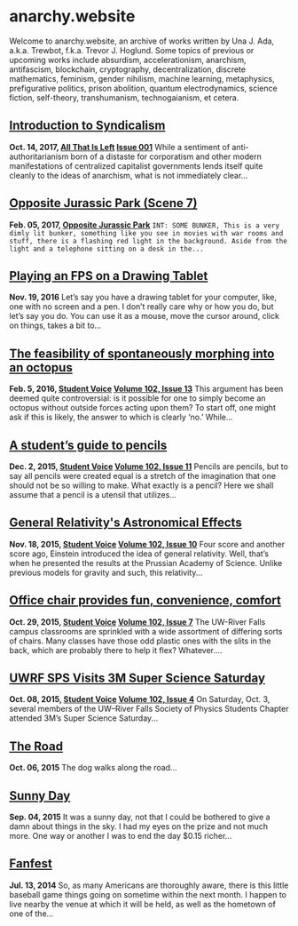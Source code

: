 # anarchy.website

Welcome to anarchy.website, an archive of works written by Una J. Ada, a.k.a.
Trewbot, f.k.a. Trevor J. Hoglund. Some topics of previous or upcoming works
include absurdism, accelerationism, anarchism, antifascism, blockchain,
cryptography, decentralization, discrete mathematics, feminism, gender nihilism,
machine learning, metaphysics, prefigurative politics, prison abolition, quantum
electrodynamics, science fiction, self-theory, transhumanism, technogaianism, et
cetera.


## [Introduction to Syndicalism](https://anarchy.website/2017/10/14/syndicalism)

**Oct. 14, 2017, [All That Is Left](https://atil.xyz) [Issue
001](https://atil.xyz/issue/001)**
While a sentiment of anti-authoritarianism born of a distaste for corporatism
and other modern manifestations of centralized capitalist governments lends
itself quite cleanly to the ideas of anarchism, what is not immediately clear...


## [Opposite Jurassic Park (Scene 7)](https://anarchy.website/2017/02/05/opj-scene-7)

**Feb. 05, 2017, [Opposite Jurassic
Park](https://www.docdroid.net/tm2dnu4/opposite-jurassic-park.pdf)**
`INT: SOME BUNKER, This is a very dimly lit bunker, something like you see in
movies with war rooms and stuff, there is a flashing red light in the
background. Aside from the light and a telephone sitting on a desk in the...`


## [Playing an FPS on a Drawing Tablet](https://anarchy.website/2016/11/19/fps-drawing-tablet)

**Nov. 19, 2016**
Let’s say you have a drawing tablet for your computer, like, one with no screen
and a pen. I don’t really care why or how you do, but let’s say you do. You can
use it as a mouse, move the cursor around, click on things, takes a bit to...


## [The feasibility of spontaneously morphing into an octopus](https://anarchy.website/2016/02/05/octopodes)

**Feb. 5, 2016, [Student Voice](http://uwrfvoice.com) [Volume 102, Issue
13](http://uwrfvoice.com/pdf/160205studentvoice.pdf)**
This argument has been deemed quite controversial: is it possible for one to
simply become an octopus without outside forces acting upon them? To start off,
one might ask if this is likely, the answer to which is clearly ‘no.’ While...


## [A student’s guide to pencils](https://anarchy.website/2015/12/02/pencils)

**Dec. 2, 2015, [Student Voice](http://uwrfvoice.com) [Volume 102, Issue
11](http://uwrfvoice.com/pdf/151204studentvoice.pdf)**
Pencils are pencils, but to say all pencils were created equal is a stretch of
the imagination that one should not be so willing to make. What exactly is a
pencil? Here we shall assume that a pencil is a utensil that utilizes...


## [General Relativity's Astronomical Effects](https://anarchy.website/2015/11/18/einstein)

**Nov. 18, 2015, [Student Voice](http://uwrfvoice.com) [Volume 102, Issue
10](http://uwrfvoice.com/pdf/151120studentvoice.pdf)**
Four score and another score ago, Einstein introduced the idea of general
relativity. Well, that’s when he presented the results at the Prussian Academy
of Science. Unlike previous models for gravity and such, this relativity...


## [Office chair provides fun, convenience, comfort](https://anarchy.website/2015/10/29/chair)

**Oct. 29, 2015, [Student Voice](http://uwrfvoice.com) [Volume 102, Issue
7](http://uwrfvoice.com/pdf/151030studentvoice.pdf)**
The UW-River Falls campus classrooms are sprinkled with a wide assortment of
differing sorts of chairs. Many classes have those odd plastic ones with the
slits in the back, which are probably there to help it flex? Whatever....


## [UWRF SPS Visits 3M Super Science Saturday](https://anarchy.website/2015/10/08/sps-at-3m)

**Oct. 08, 2015, [Student Voice](http://uwrfvoice.com) [Volume 102, Issue
4](http://uwrfvoice.com/pdf/151009studentvoice.pdf)**
On Saturday, Oct. 3, several members of the UW–River Falls Society of Physics
Students Chapter attended 3M’s Super Science Saturday...


## [The Road](https://anarchy.website/2015/10/06/the-road)

**Oct. 06, 2015**
The dog walks along the road...


## [Sunny Day](https://anarchy.website/2015/09/04/sunny-day)

**Sep. 04, 2015**
It was a sunny day, not that I could be bothered to give a damn about things in
the sky. I had my eyes on the prize and not much more. One way or another I was
to end the day $0.15 richer...


## [Fanfest](https://anarchy.website/2014/07/13/fanfest)

**Jul. 13, 2014**
So, as many Americans are thoroughly aware, there is this little baseball game
things going on sometime within the next month. I happen to live nearby the
venue at which it will be held, as well as the hometown of one of the...

